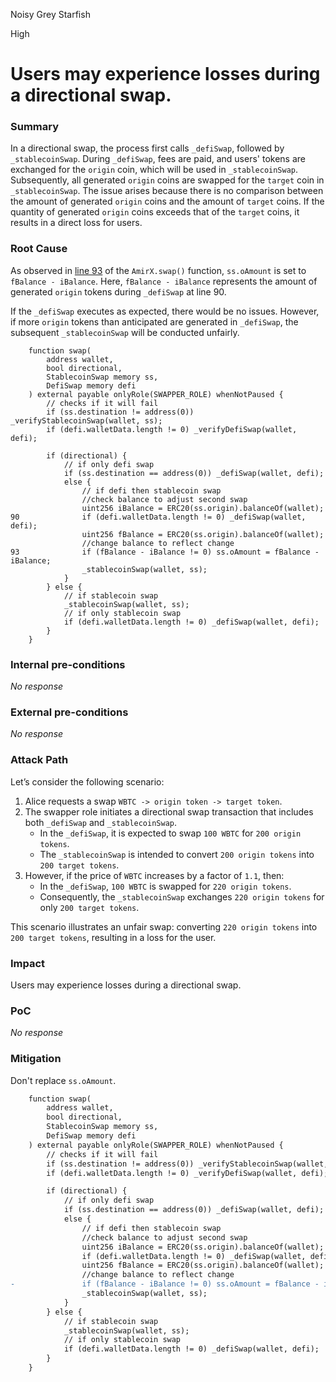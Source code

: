 Noisy Grey Starfish

High

# Users may experience losses during a directional swap.

### Summary

In a directional swap, the process first calls `_defiSwap`, followed by `_stablecoinSwap`. During `_defiSwap`, fees are paid, and users' tokens are exchanged for the `origin` coin, which will be used in `_stablecoinSwap`. Subsequently, all generated `origin` coins are swapped for the `target` coin in `_stablecoinSwap`. The issue arises because there is no comparison between the amount of generated `origin` coins and the amount of `target` coins. If the quantity of generated `origin` coins exceeds that of the `target` coins, it results in a direct loss for users.

### Root Cause

As observed in [line 93](https://github.com/sherlock-audit/2024-11-telcoin/blob/main/telcoin-audit/contracts/swap/AmirX.sol#L93) of the `AmirX.swap()` function, `ss.oAmount` is set to `fBalance - iBalance`. Here, `fBalance - iBalance` represents the amount of generated `origin` tokens during `_defiSwap` at line 90.

If the `_defiSwap` executes as expected, there would be no issues. However, if more `origin` tokens than anticipated are generated in `_defiSwap`, the subsequent `_stablecoinSwap` will be conducted unfairly.

```solidity
    function swap(
        address wallet,
        bool directional,
        StablecoinSwap memory ss,
        DefiSwap memory defi
    ) external payable onlyRole(SWAPPER_ROLE) whenNotPaused {
        // checks if it will fail
        if (ss.destination != address(0)) _verifyStablecoinSwap(wallet, ss);
        if (defi.walletData.length != 0) _verifyDefiSwap(wallet, defi);

        if (directional) {
            // if only defi swap
            if (ss.destination == address(0)) _defiSwap(wallet, defi);
            else {
                // if defi then stablecoin swap
                //check balance to adjust second swap
                uint256 iBalance = ERC20(ss.origin).balanceOf(wallet);
90              if (defi.walletData.length != 0) _defiSwap(wallet, defi);
                uint256 fBalance = ERC20(ss.origin).balanceOf(wallet);
                //change balance to reflect change
93              if (fBalance - iBalance != 0) ss.oAmount = fBalance - iBalance;
                _stablecoinSwap(wallet, ss);
            }
        } else {
            // if stablecoin swap
            _stablecoinSwap(wallet, ss);
            // if only stablecoin swap
            if (defi.walletData.length != 0) _defiSwap(wallet, defi);
        }
    }
```

### Internal pre-conditions

_No response_

### External pre-conditions

_No response_

### Attack Path

Let’s consider the following scenario:

1. Alice requests a swap `WBTC -> origin token -> target token`.
2. The swapper role initiates a directional swap transaction that includes both `_defiSwap` and `_stablecoinSwap`.
    - In the `_defiSwap`, it is expected to swap `100 WBTC` for `200 origin tokens`.
    - The `_stablecoinSwap` is intended to convert `200 origin tokens` into `200 target tokens`.
3. However, if the price of `WBTC` increases by a factor of `1.1`, then:
    - In the `_defiSwap`, `100 WBTC` is swapped for `220 origin tokens`.
    - Consequently, the `_stablecoinSwap` exchanges `220 origin tokens` for only `200 target tokens`.

This scenario illustrates an unfair swap: converting `220 origin tokens` into `200 target tokens`, resulting in a loss for the user.

### Impact

Users may experience losses during a directional swap.

### PoC

_No response_

### Mitigation

Don't replace `ss.oAmount`.

```diff
    function swap(
        address wallet,
        bool directional,
        StablecoinSwap memory ss,
        DefiSwap memory defi
    ) external payable onlyRole(SWAPPER_ROLE) whenNotPaused {
        // checks if it will fail
        if (ss.destination != address(0)) _verifyStablecoinSwap(wallet, ss);
        if (defi.walletData.length != 0) _verifyDefiSwap(wallet, defi);

        if (directional) {
            // if only defi swap
            if (ss.destination == address(0)) _defiSwap(wallet, defi);
            else {
                // if defi then stablecoin swap
                //check balance to adjust second swap
                uint256 iBalance = ERC20(ss.origin).balanceOf(wallet);
                if (defi.walletData.length != 0) _defiSwap(wallet, defi);
                uint256 fBalance = ERC20(ss.origin).balanceOf(wallet);
                //change balance to reflect change
-               if (fBalance - iBalance != 0) ss.oAmount = fBalance - iBalance;
                _stablecoinSwap(wallet, ss);
            }
        } else {
            // if stablecoin swap
            _stablecoinSwap(wallet, ss);
            // if only stablecoin swap
            if (defi.walletData.length != 0) _defiSwap(wallet, defi);
        }
    }
```